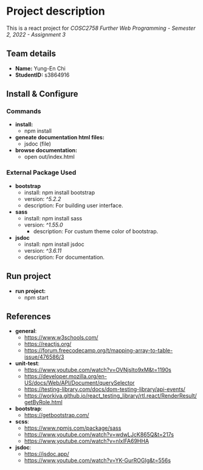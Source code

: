 # Project description
This is a react project for _COSC2758 Further Web Programming - Semester 2, 2022 - Assignment 3_

## Team details
- **Name:** Yung-En Chi
- **StudentID:** s3864916

## Install & Configure
### Commands
- **install:** 
  - npm install
- **geneate documentation html files:** 
  - jsdoc (file)
- **browse documentation:** 
  - open out/index.html 

### External Package Used
- **bootstrap**
  - install: npm install bootstrap
  - version: _^5.2.2_
  - description: For building user interface.
- **sass**
  - install: npm install sass
  - version: _^1.55.0_
    - description: For custum theme color of bootstrap.
- **jsdoc**
  - install: npm install jsdoc
  - version: _^3.6.11_
  - description: For documentation.
 
## Run project
- **run project:** 
  - npm start

## References
- **general**:
  - https://www.w3schools.com/
  - https://reactjs.org/
  - https://forum.freecodecamp.org/t/mapping-array-to-table-issue/476586/3
- **unit-test**:
  - https://www.youtube.com/watch?v=OVNjsIto9xM&t=1190s
  - https://developer.mozilla.org/en-US/docs/Web/API/Document/querySelector
  - https://testing-library.com/docs/dom-testing-library/api-events/
  - https://workiva.github.io/react_testing_library/rtl.react/RenderResult/getByRole.html
- **bootstrap**:
  - https://getbootstrap.com/
- **scss**:
  - https://www.npmjs.com/package/sass
  - https://www.youtube.com/watch?v=wdwLJcK865Q&t=217s
  - https://www.youtube.com/watch?v=nlxlFA69HHA
- **jsdoc**: 
  - https://jsdoc.app/
  - https://www.youtube.com/watch?v=YK-GurROGIg&t=556s
  
